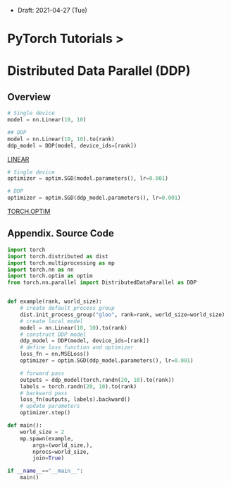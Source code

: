 * Draft: 2021-04-27 (Tue)

# PyTorch Tutorials >

# Distributed Data Parallel (DDP)

## Overview





```python
# Single device
model = nn.Linear(10, 10)

## DDP
model = nn.Linear(10, 10).to(rank)
ddp_model = DDP(model, device_ids=[rank])
```

[LINEAR](https://pytorch.org/docs/stable/generated/torch.nn.Linear.html)



```python
# Single device
optimizer = optim.SGD(model.parameters(), lr=0.001)

# DDP
optimizer = optim.SGD(ddp_model.parameters(), lr=0.001)
```

[TORCH.OPTIM](https://pytorch.org/docs/stable/optim.html)



## Appendix. Source Code

```python
import torch
import torch.distributed as dist
import torch.multiprocessing as mp
import torch.nn as nn
import torch.optim as optim
from torch.nn.parallel import DistributedDataParallel as DDP


def example(rank, world_size):
    # create default process group
    dist.init_process_group("gloo", rank=rank, world_size=world_size)
    # create local model
    model = nn.Linear(10, 10).to(rank)
    # construct DDP model
    ddp_model = DDP(model, device_ids=[rank])
    # define loss function and optimizer
    loss_fn = nn.MSELoss()
    optimizer = optim.SGD(ddp_model.parameters(), lr=0.001)

    # forward pass
    outputs = ddp_model(torch.randn(20, 10).to(rank))
    labels = torch.randn(20, 10).to(rank)
    # backward pass
    loss_fn(outputs, labels).backward()
    # update parameters
    optimizer.step()

def main():
    world_size = 2
    mp.spawn(example,
        args=(world_size,),
        nprocs=world_size,
        join=True)

if __name__=="__main__":
    main()
```

